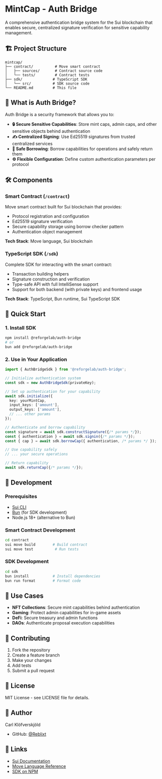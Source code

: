 # MintCap - Auth Bridge

A comprehensive authentication bridge system for the Sui blockchain that enables secure, centralized signature verification for sensitive capability management.

## 🏗️ Project Structure

```
mintcap/
├── contract/          # Move smart contract
│   ├── sources/       # Contract source code
│   └── tests/         # Contract tests
├── sdk/              # TypeScript SDK
│   └── src/          # SDK source code
└── README.md         # This file
```

## 🚀 What is Auth Bridge?

Auth Bridge is a security framework that allows you to:

- **🔒 Secure Sensitive Capabilities**: Store mint caps, admin caps, and other sensitive objects behind authentication
- **✍️ Centralized Signing**: Use Ed25519 signatures from trusted centralized services  
- **🔄 Safe Borrowing**: Borrow capabilities for operations and safely return them
- **⚙️ Flexible Configuration**: Define custom authentication parameters per protocol

## 🛠️ Components

### Smart Contract (`/contract`)
Move smart contract built for Sui blockchain that provides:
- Protocol registration and configuration
- Ed25519 signature verification
- Secure capability storage using borrow checker pattern
- Authentication object management

**Tech Stack**: Move language, Sui blockchain

### TypeScript SDK (`/sdk`)
Complete SDK for interacting with the smart contract:
- Transaction building helpers
- Signature construction and verification
- Type-safe API with full IntelliSense support
- Support for both backend (with private keys) and frontend usage

**Tech Stack**: TypeScript, Bun runtime, Sui TypeScript SDK

## 🚀 Quick Start


### 1. Install SDK

```bash
npm install @reforgelab/auth-bridge
# or
bun add @reforgelab/auth-bridge
```

### 2. Use in Your Application

```typescript
import { AuthBridgeSdk } from '@reforgelab/auth-bridge';

// Initialize authentication system
const sdk = new AuthBridgeSdk(privateKey);

// Set up authentication for your capability
await sdk.initialize({
  key: yourMintCap,
  input_keys: ['amount'],
  output_keys: ['amount'],
  // ... other params
});

// Authenticate and borrow capability
const signature = await sdk.constructSignature({/* params */});
const { authentication } = await sdk.signin({/* params */});
const { cap } = await sdk.borrowCap({ authentication, /* params */ });

// Use capability safely
// ... your secure operations

// Return capability
await sdk.returnCap({/* params */});
```

## 🏃 Development

### Prerequisites
- [Sui CLI](https://docs.sui.io/guides/developer/getting-started/sui-install)
- [Bun](https://bun.sh/) (for SDK development)
- Node.js 18+ (alternative to Bun)

### Smart Contract Development

```bash
cd contract
sui move build        # Build contract
sui move test          # Run tests
```

### SDK Development  

```bash
cd sdk
bun install           # Install dependencies
bun run format        # Format code
```

## 📝 Use Cases

- **NFT Collections**: Secure mint capabilities behind authentication
- **Gaming**: Protect admin capabilities for in-game assets
- **DeFi**: Secure treasury and admin functions
- **DAOs**: Authenticate proposal execution capabilities

## 🤝 Contributing

1. Fork the repository
2. Create a feature branch
3. Make your changes
4. Add tests
5. Submit a pull request

## 📄 License

MIT License - see LICENSE file for details.

## 👤 Author

Carl Klöfverskjöld
- GitHub: [@Reblixt](https://github.com/Reblixt)

## 🔗 Links

- [Sui Documentation](https://docs.sui.io/)
- [Move Language Reference](https://move-language.github.io/move/)
- [SDK on NPM](https://www.npmjs.com/package/@reforgelab/auth-bridge)
